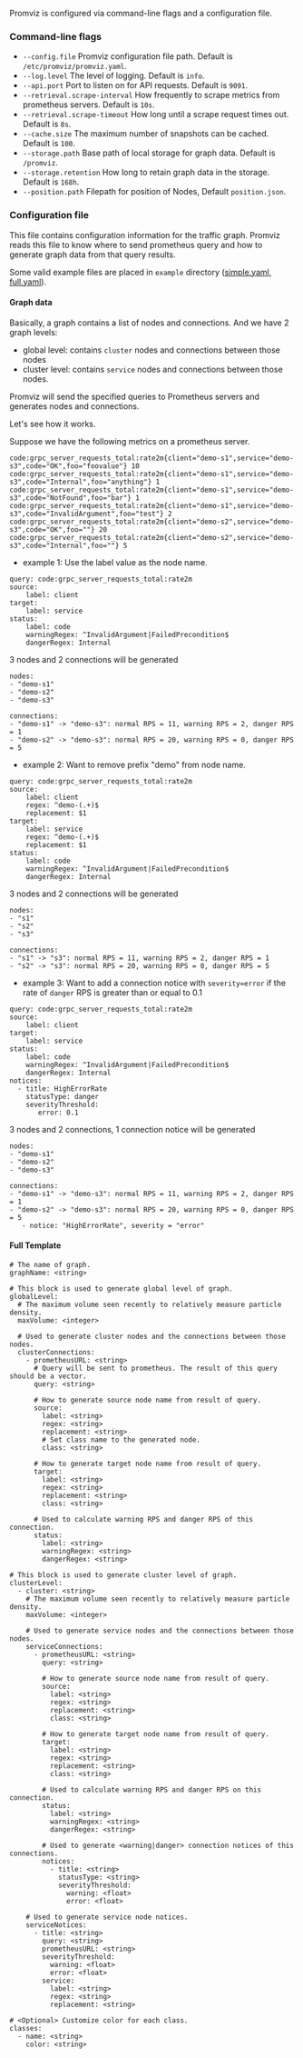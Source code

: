 Promviz is configured via command-line flags and a configuration file.

### Command-line flags

- `--config.file` Promviz configuration file path. Default is `/etc/promviz/promviz.yaml`.
- `--log.level` The level of logging. Default is `info`.
- `--api.port` Port to listen on for API requests. Default is `9091`.
- `--retrieval.scrape-interval` How frequently to scrape metrics from prometheus servers. Default is `10s`.
- `--retrieval.scrape-timeout` How long until a scrape request times out. Default is `8s`.
- `--cache.size` The maximum number of snapshots can be cached. Default is `100`.
- `--storage.path` Base path of local storage for graph data. Default is `/promviz`.
- `--storage.retention` How long to retain graph data in the storage. Default is `168h`.
- `--position.path` Filepath for position of Nodes, Default `position.json`.

### Configuration file

This file contains configuration information for the traffic graph. Promviz reads this file to know where to send prometheus query and how to generate graph data from that query results.

Some valid example files are placed in `example` directory ([simple.yaml](https://github.com/nghialv/promviz/blob/master/example/simple.yaml), [full.yaml](https://github.com/nghialv/promviz/blob/master/example/simple.yaml)).

#### Graph data

Basically, a graph contains a list of nodes and connections. And we have 2 graph levels:
 - global level: contains `cluster` nodes and connections between those nodes
 - cluster level: contains `service` nodes and connections between those nodes.

Promviz will send the specified queries to Prometheus servers and generates nodes and connections.

Let's see how it works.

Suppose we have the following metrics on a prometheus server.

```
code:grpc_server_requests_total:rate2m{client="demo-s1",service="demo-s3",code="OK",foo="foovalue"} 10
code:grpc_server_requests_total:rate2m{client="demo-s1",service="demo-s3",code="Internal",foo="anything"} 1
code:grpc_server_requests_total:rate2m{client="demo-s1",service="demo-s3",code="NotFound",foo="bar"} 1
code:grpc_server_requests_total:rate2m{client="demo-s1",service="demo-s3",code="InvalidArgument",foo="test"} 2
code:grpc_server_requests_total:rate2m{client="demo-s2",service="demo-s3",code="OK",foo=""} 20
code:grpc_server_requests_total:rate2m{client="demo-s2",service="demo-s3",code="Internal",foo=""} 5
```

- example 1: Use the label value as the node name.

```
query: code:grpc_server_requests_total:rate2m
source:
    label: client
target:
    label: service
status:
    label: code
    warningRegex: ^InvalidArgument|FailedPrecondition$
    dangerRegex: Internal
```

3 nodes and 2 connections will be generated

```
nodes:
- "demo-s1"
- "demo-s2"
- "demo-s3"

connections:
- "demo-s1" -> "demo-s3": normal RPS = 11, warning RPS = 2, danger RPS = 1
- "demo-s2" -> "demo-s3": normal RPS = 20, warning RPS = 0, danger RPS = 5
```

- example 2: Want to remove prefix "demo" from node name.

```
query: code:grpc_server_requests_total:rate2m
source:
    label: client
    regex: ^demo-(.+)$
    replacement: $1
target:
    label: service
    regex: ^demo-(.+)$
    replacement: $1
status:
    label: code
    warningRegex: ^InvalidArgument|FailedPrecondition$
    dangerRegex: Internal
```

3 nodes and 2 connections will be generated

```
nodes:
- "s1"
- "s2"
- "s3"

connections:
- "s1" -> "s3": normal RPS = 11, warning RPS = 2, danger RPS = 1
- "s2" -> "s3": normal RPS = 20, warning RPS = 0, danger RPS = 5
```

- example 3: Want to add a connection notice with `severity=error` if the rate of `danger` RPS is greater than or equal to 0.1

```
query: code:grpc_server_requests_total:rate2m
source:
    label: client
target:
    label: service
status:
    label: code
    warningRegex: ^InvalidArgument|FailedPrecondition$
    dangerRegex: Internal
notices:
  - title: HighErrorRate
    statusType: danger
    severityThreshold:
       error: 0.1
```

3 nodes and 2 connections, 1 connection notice will be generated

```
nodes:
- "demo-s1"
- "demo-s2"
- "demo-s3"

connections:
- "demo-s1" -> "demo-s3": normal RPS = 11, warning RPS = 2, danger RPS = 1
- "demo-s2" -> "demo-s3": normal RPS = 20, warning RPS = 0, danger RPS = 5
   - notice: "HighErrorRate", severity = "error"
```

#### Full Template

```
# The name of graph.
graphName: <string>

# This block is used to generate global level of graph.
globalLevel:
  # The maximum volume seen recently to relatively measure particle density.
  maxVolume: <integer>

  # Used to generate cluster nodes and the connections between those nodes.
  clusterConnections:
    - prometheusURL: <string>
      # Query will be sent to prometheus. The result of this query should be a vector.
      query: <string>

      # How to generate source node name from result of query.
      source:
        label: <string>
        regex: <string>
        replacement: <string>
        # Set class name to the generated node.
        class: <string>

      # How to generate target node name from result of query.
      target:
        label: <string>
        regex: <string>
        replacement: <string>
        class: <string>

      # Used to calculate warning RPS and danger RPS of this connection.
      status:
        label: <string>
        warningRegex: <string>
        dangerRegex: <string>

# This block is used to generate cluster level of graph.
clusterLevel:
  - cluster: <string>
    # The maximum volume seen recently to relatively measure particle density.
    maxVolume: <integer>

    # Used to generate service nodes and the connections between those nodes.
    serviceConnections:
      - prometheusURL: <string>
        query: <string>

        # How to generate source node name from result of query.
        source:
          label: <string>
          regex: <string>
          replacement: <string>
          class: <string>

        # How to generate target node name from result of query.
        target:
          label: <string>
          regex: <string>
          replacement: <string>
          class: <string>

        # Used to calculate warning RPS and danger RPS on this connection.
        status:
          label: <string>
          warningRegex: <string>
          dangerRegex: <string>

        # Used to generate <warning|danger> connection notices of this connections.
        notices:
          - title: <string>
            statusType: <string>
            severityThreshold:
              warning: <float>
              error: <float>

    # Used to generate service node notices.
    serviceNotices:
      - title: <string>
        query: <string>
        prometheusURL: <string>
        severityThreshold:
          warning: <float>
          error: <float>
        service:
          label: <string>
          regex: <string>
          replacement: <string>

# <Optional> Customize color for each class.
classes:
  - name: <string>
    color: <string>
```
